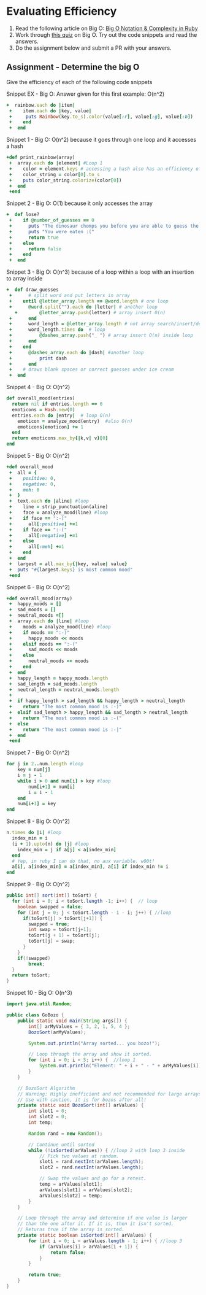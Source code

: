 # Evaluating Efficiency

1. Read the following article on Big O: [Big O Notation & Complexity in Ruby](https://samurails.com/interview/big-o-notation-complexity-ruby/)
2. Work through [this quiz](http://www.codequizzes.com/computer-science/big-o-algorithms) on Big O. Try out the code snippets and read the answers.
3. Do the assignment below and submit a PR with your answers.


## Assignment - Determine the big O
Give the efficiency of each of the following code snippets

Snippet EX - Big O: Answer given for this first example: O(n^2)
```ruby
+  rainbow.each do |item|
 +    item.each do |key, value|
 +     puts Rainbow(key.to_s).color(value[:r], value[:g], value[:b])
 +    end
 +  end
```

Snippet 1 - Big O: O(n^2) because it goes through one loop and it accesses a hash
```ruby
+def print_rainbow(array)
 +  array.each do |element| #Loop 1
 +    color = element.keys # accessing a hash also has an efficiency of O(n)
 +    color_string = color[0].to_s
 +    puts color_string.colorize(color[0])
 +  end
 +end
```

Snippet 2 - Big O: O(1) because it only accesses the array
```ruby
+  def lose?
 +    if @number_of_guesses == 0
 +      puts "The dinosaur chomps you before you are able to guess the word, '#{ @answer_validation_array.join("")  }'."   
 +      puts "You were eaten :("
 +      return true
 +    else
 +      return false
 +    end
 +  end
```

Snippet 3 - Big O: O(n^3) because of a loop within a loop with an insertion to array inside
```ruby
+  def draw_guesses
 +  	# split word and put letters in array
 +    until @letter_array.length == @word.length # one loop
 +      @word.split("").each do |letter| # another loop
   +    	@letter_array.push(letter) # array insert O(n)
 +      end
 +    	word_length = @letter_array.length # not array search/insert/delete so O(1)
 +    	word_length.times do  # loop
 +    		@dashes_array.push("_ ") # array insert O(n) inside loop
 +    	end
 +    end
 +		@dashes_array.each do |dash| #another loop
 +			print dash
 +		end
 +    # draws blank spaces or correct guesses under ice cream
 +  end
```

Snippet 4 - Big O: O(n^2)
```ruby
def overall_mood(entries)
  return nil if entries.length == 0
  emoticons = Hash.new(0)
  entries.each do |entry|  # loop O(n)
    emoticon = analyze_mood(entry)  #also O(n)
    emoticons[emoticon] += 1
  end
  return emoticons.max_by{|k,v| v}[0]
end
```

Snippet 5 - Big O: O(n^2)
```ruby
+def overall_mood
 +  all = {
 +    positive: 0,
 +    negative: 0,
 +    meh: 0
 +  }
 +  text.each do |aline| #loop
 +    line = strip_punctuation(aline)
 +    face = analyze_mood(line) #loop
 +    if face == ":-)"
 +      all[:positive] +=1
 +    if face == ":-("
 +      all[:negative] +=1
 +    else
 +      all[:meh] +=1
 +    end
 +  end
 +  largest = all.max_by{|key, value| value}
 +  puts "#{largest.keys} is most common mood"
 +end
```

Snippet 6 - Big O: O(n^2)
```ruby
+def overall_mood(array)
 +  happy_moods = []
 +  sad_moods = []
 +  neutral_moods =[]
 +  array.each do |line| #loop
 +    moods = analyze_mood(line) #loop
 +    if moods == ":-)"
 +      happy_moods << moods
 +    elsif moods == ":-("
 +      sad_moods << moods
 +    else
 +      neutral_moods << moods
 +    end
 +  end
 +  happy_length = happy_moods.length
 +  sad_length = sad_moods.length
 +  neutral_length = neutral_moods.length
 +
 +  if happy_length > sad_length && happy_length > neutral_length
 +    return "The most common mood is :-)"
 +  elsif sad_length > happy_length && sad_length > neutral_length
 +    return "The most common mood is :-("
 +  else
 +    return "The most common mood is :-|"
 +  end
 +end
```

Snippet 7 - Big O: O(n^2)
```ruby
for j in 2..num.length #loop
	key = num[j]
	i = j - 1
	while i > 0 and num[i] > key #loop
		num[i+1] = num[i]
		i = i - 1
	end
	num[i+1] = key
end
```

Snippet 8 - Big O: O(n^2)
```ruby
n.times do |i| #loop
  index_min = i
  (i + 1).upto(n) do |j| #loop
    index_min = j if a[j] < a[index_min]
  end
  # Yep, in ruby I can do that, no aux variable. w00t!
  a[i], a[index_min] = a[index_min], a[i] if index_min != i
end
```

Snippet 9 - Big O: O(n^2)
```java
public int[] sort(int[] toSort) {
  for (int i = 0; i < toSort.length -1; i++) {  // loop
    boolean swapped = false;
    for (int j = 0; j < toSort.length - 1 - i; j++) { //loop
      if(toSort[j] > toSort[j+1]) {
        swapped = true;
        int swap = toSort[j+1];
        toSort[j + 1] = toSort[j];
        toSort[j] = swap;
      }
    }
    if(!swapped)
        break;
  }
  return toSort;
}
```

Snippet 10 - Big O: O(n^3)
```java
import java.util.Random;

public class GoBozo {
	public static void main(String args[]) {
		int[] arMyValues = { 3, 2, 1, 5, 4 };
		BozoSort(arMyValues);

		System.out.println("Array sorted... you bozo!");

		// Loop through the array and show it sorted.
		for (int i = 0; i < 5; i++) {  //loop 1
			System.out.println("Element: " + i + " - " + arMyValues[i]); // with loop 2 inside
		}
	}

	// BozoSort Algorithm
	// Warning: Highly inefficient and not recommended for large arrays.
	// Use with caution, it is for bozos after all!
	private static void BozoSort(int[] arValues) {
		int slot1 = 0;
		int slot2 = 0;
		int temp;

		Random rand = new Random();

		// Continue until sorted
		while (!isSorted(arValues)) { //loop 2 with loop 3 inside
			// Pick two values at random.
			slot1 = rand.nextInt(arValues.length);
			slot2 = rand.nextInt(arValues.length);

			// Swap the values and go for a retest.
			temp = arValues[slot1];
			arValues[slot1] = arValues[slot2];
			arValues[slot2] = temp;
		}
	}

	// Loop through the array and determine if one value is larger
	// than the one after it. If it is, then it isn't sorted.
	// Returns true if the array is sorted.
	private static boolean isSorted(int[] arValues) {
		for (int i = 0; i < arValues.length - 1; i++) { //loop 3  
			if (arValues[i] > arValues[i + 1]) {
				return false;
			}
		}

		return true;
	}
}
```
